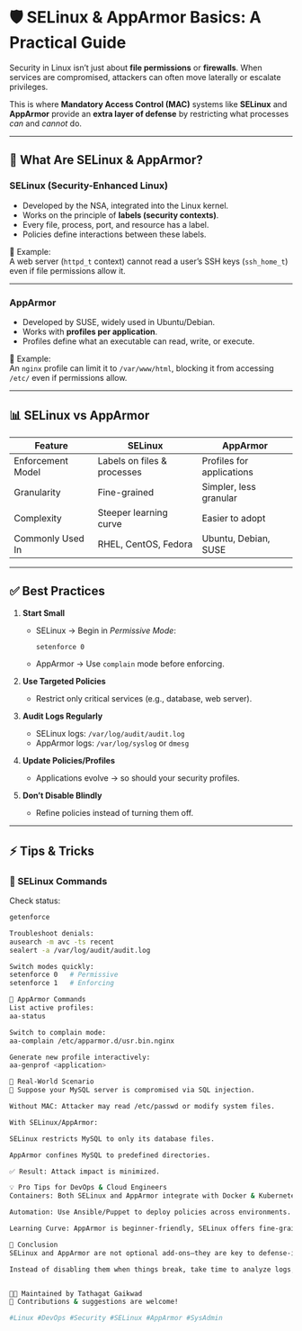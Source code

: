 # 🛡️ SELinux & AppArmor Basics: A Practical Guide  

Security in Linux isn’t just about **file permissions** or **firewalls**. When services are compromised, attackers can often move laterally or escalate privileges.  

This is where **Mandatory Access Control (MAC)** systems like **SELinux** and **AppArmor** provide an **extra layer of defense** by restricting what processes *can* and *cannot* do.  

---

## 🔎 What Are SELinux & AppArmor?  

### **SELinux (Security-Enhanced Linux)**  
- Developed by the NSA, integrated into the Linux kernel.  
- Works on the principle of **labels (security contexts)**.  
- Every file, process, port, and resource has a label.  
- Policies define interactions between these labels.  

📌 Example:  
A web server (`httpd_t` context) cannot read a user’s SSH keys (`ssh_home_t`) even if file permissions allow it.  

---

### **AppArmor**  
- Developed by SUSE, widely used in Ubuntu/Debian.  
- Works with **profiles per application**.  
- Profiles define what an executable can read, write, or execute.  

📌 Example:  
An `nginx` profile can limit it to `/var/www/html`, blocking it from accessing `/etc/` even if permissions allow.  

---

## 📊 SELinux vs AppArmor  

| Feature           | SELinux                          | AppArmor                     |
|-------------------|----------------------------------|------------------------------|
| Enforcement Model | Labels on files & processes      | Profiles for applications    |
| Granularity       | Fine-grained                     | Simpler, less granular       |
| Complexity        | Steeper learning curve           | Easier to adopt              |
| Commonly Used In  | RHEL, CentOS, Fedora             | Ubuntu, Debian, SUSE         |

---

## ✅ Best Practices  

1. **Start Small**  
   - SELinux → Begin in *Permissive Mode*:  
     ```bash
     setenforce 0
     ```  
   - AppArmor → Use `complain` mode before enforcing.  

2. **Use Targeted Policies**  
   - Restrict only critical services (e.g., database, web server).  

3. **Audit Logs Regularly**  
   - SELinux logs: `/var/log/audit/audit.log`  
   - AppArmor logs: `/var/log/syslog` or `dmesg`  

4. **Update Policies/Profiles**  
   - Applications evolve → so should your security profiles.  

5. **Don’t Disable Blindly**  
   - Refine policies instead of turning them off.  

---

## ⚡ Tips & Tricks  

### 🔹 SELinux Commands  

Check status:  
```bash
getenforce

Troubleshoot denials:
ausearch -m avc -ts recent
sealert -a /var/log/audit/audit.log

Switch modes quickly:
setenforce 0   # Permissive
setenforce 1   # Enforcing

🔹 AppArmor Commands
List active profiles:
aa-status

Switch to complain mode:
aa-complain /etc/apparmor.d/usr.bin.nginx

Generate new profile interactively:
aa-genprof <application>

🧩 Real-World Scenario
🔐 Suppose your MySQL server is compromised via SQL injection.

Without MAC: Attacker may read /etc/passwd or modify system files.

With SELinux/AppArmor:

SELinux restricts MySQL to only its database files.

AppArmor confines MySQL to predefined directories.

✅ Result: Attack impact is minimized.

💡 Pro Tips for DevOps & Cloud Engineers
Containers: Both SELinux and AppArmor integrate with Docker & Kubernetes. Always enable them in production clusters.

Automation: Use Ansible/Puppet to deploy policies across environments.

Learning Curve: AppArmor is beginner-friendly, SELinux offers fine-grained enterprise control.

🎯 Conclusion
SELinux and AppArmor are not optional add-ons—they are key to defense-in-depth in modern infrastructure.

Instead of disabling them when things break, take time to analyze logs, tune policies, and enforce security.


👨‍💻 Maintained by Tathagat Gaikwad
📢 Contributions & suggestions are welcome!

#Linux #DevOps #Security #SELinux #AppArmor #SysAdmin



